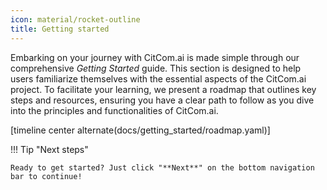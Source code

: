 ```yaml
---
icon: material/rocket-outline
title: Getting started
---
```


Embarking on your journey with CitCom.ai is made simple through our comprehensive *Getting Started* guide. This section is designed to help users familiarize themselves with the essential aspects of the CitCom.ai project. To facilitate your learning, we present a roadmap that outlines key steps and resources, ensuring you have a clear path to follow as you dive into the principles and functionalities of CitCom.ai.

[timeline center alternate(docs/getting_started/roadmap.yaml)]

!!! Tip "Next steps"

    Ready to get started? Just click "**Next**" on the bottom navigation bar to continue!



